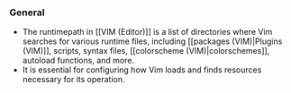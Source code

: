 ### General
- The runtimepath in [[VIM (Editor)]] is a list of directories where Vim searches for various runtime files, including [[packages (VIM)|Plugins (VIM)]], scripts, syntax files, [[colorscheme (VIM)|colorschemes]], autoload functions, and more. 
- It is essential for configuring how Vim loads and finds resources necessary for its operation.